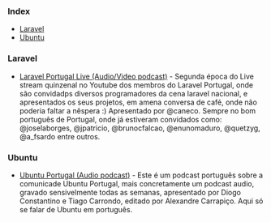 ### Index

* [Laravel](#laravel)
* [Ubuntu](#ubuntu)


### Laravel

* [Laravel Portugal Live (Audio/Video podcast)](https://laravelportugal.simplecast.fm) - Segunda época do Live stream quinzenal no Youtube dos membros do Laravel Portugal, onde são convidadps diversos programadores da cena laravel nacional, e apresentados os seus projetos, em amena conversa de café, onde não poderia faltar a nêspera :) Apresentado por @caneco. Sempre no bom português de Portugal, onde já estiveram convidados como: @joselaborges, @jpatricio, @brunocfalcao, @enunomaduro, @quetzyg, @a_fsardo entre outros.


### Ubuntu

* [Ubuntu Portugal (Audio podcast)](https://podcastubuntuportugal.org) - Este é um podcast português sobre a comunicade Ubuntu Portugal, mais concretamente um podcast audio, gravado sensivelmente todas as semanas, apresentado por Diogo Constantino e Tiago Carrondo, editado por Alexandre Carrapiço. Aqui só se falar de Ubuntu em português.
